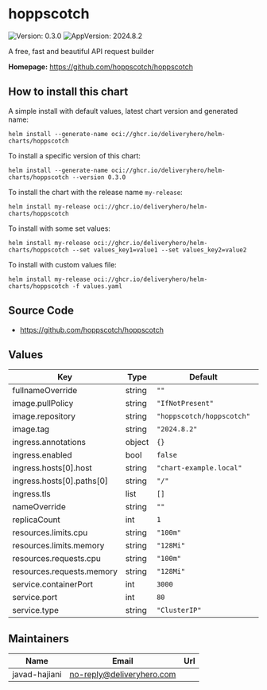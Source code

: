 # hoppscotch

![Version: 0.3.0](https://img.shields.io/badge/Version-0.3.0-informational?style=flat-square) ![AppVersion: 2024.8.2](https://img.shields.io/badge/AppVersion-2024.8.2-informational?style=flat-square)

A free, fast and beautiful API request builder

**Homepage:** <https://github.com/hoppscotch/hoppscotch>

## How to install this chart

A simple install with default values, latest chart version and generated name:

```console
helm install --generate-name oci://ghcr.io/deliveryhero/helm-charts/hoppscotch
```

To install a specific version of this chart:

```console
helm install --generate-name oci://ghcr.io/deliveryhero/helm-charts/hoppscotch --version 0.3.0
```

To install the chart with the release name `my-release`:

```console
helm install my-release oci://ghcr.io/deliveryhero/helm-charts/hoppscotch
```

To install with some set values:

```console
helm install my-release oci://ghcr.io/deliveryhero/helm-charts/hoppscotch --set values_key1=value1 --set values_key2=value2
```

To install with custom values file:

```console
helm install my-release oci://ghcr.io/deliveryhero/helm-charts/hoppscotch -f values.yaml
```

## Source Code

* <https://github.com/hoppscotch/hoppscotch>

## Values

| Key | Type | Default | Description |
|-----|------|---------|-------------|
| fullnameOverride | string | `""` |  |
| image.pullPolicy | string | `"IfNotPresent"` |  |
| image.repository | string | `"hoppscotch/hoppscotch"` |  |
| image.tag | string | `"2024.8.2"` |  |
| ingress.annotations | object | `{}` |  |
| ingress.enabled | bool | `false` |  |
| ingress.hosts[0].host | string | `"chart-example.local"` |  |
| ingress.hosts[0].paths[0] | string | `"/"` |  |
| ingress.tls | list | `[]` |  |
| nameOverride | string | `""` |  |
| replicaCount | int | `1` |  |
| resources.limits.cpu | string | `"100m"` |  |
| resources.limits.memory | string | `"128Mi"` |  |
| resources.requests.cpu | string | `"100m"` |  |
| resources.requests.memory | string | `"128Mi"` |  |
| service.containerPort | int | `3000` |  |
| service.port | int | `80` |  |
| service.type | string | `"ClusterIP"` |  |

## Maintainers

| Name | Email | Url |
| ---- | ------ | --- |
| javad-hajiani | <no-reply@deliveryhero.com> |  |
